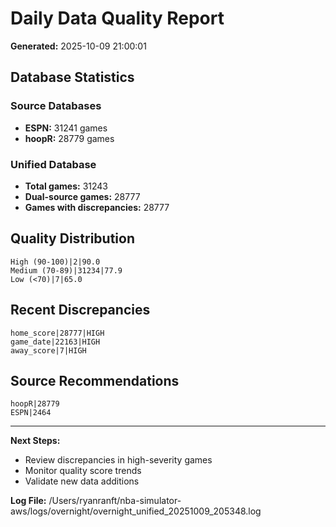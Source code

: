 # Daily Data Quality Report

**Generated:** 2025-10-09 21:00:01

## Database Statistics

### Source Databases
- **ESPN:** 31241 games
- **hoopR:** 28779 games

### Unified Database
- **Total games:** 31243
- **Dual-source games:** 28777
- **Games with discrepancies:** 28777

## Quality Distribution

```
High (90-100)|2|90.0
Medium (70-89)|31234|77.9
Low (<70)|7|65.0
```

## Recent Discrepancies

```
home_score|28777|HIGH
game_date|22163|HIGH
away_score|7|HIGH
```

## Source Recommendations

```
hoopR|28779
ESPN|2464
```

---

**Next Steps:**
- Review discrepancies in high-severity games
- Monitor quality score trends
- Validate new data additions

**Log File:** /Users/ryanranft/nba-simulator-aws/logs/overnight/overnight_unified_20251009_205348.log
